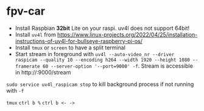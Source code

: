 # fpv-car

- Install Raspbian **32bit** Lite on your raspi. uv4l does not support 64bit!
- Install `uv4l` from https://www.linux-projects.org/2022/04/25/installation-instructions-of-uv4l-for-bullseye-raspberry-pi-os/
- Install `tmux` or `screen` to have a split terminal
- Start stream in foreground with `uv4l --auto-video_nr --driver raspicam --quality 10 --encoding h264 --width 1920 --height 1080 --framerate 60 --server-option '--port=9000' -f`. Stream is accessible in http://<raspi-ip>:9000/stream

`sudo service uv4l_raspicam stop` to kill background process if not running with `-f`

`tmux`
`ctrl b %`
`ctrl b <- ->`
